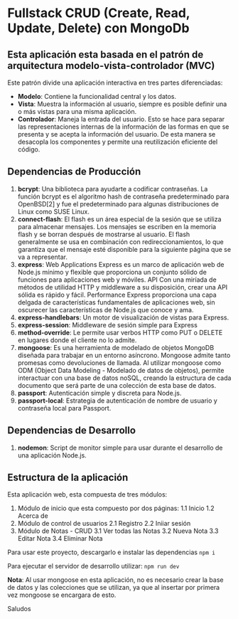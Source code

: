 # Fullstack CRUD (Create, Read, Update, Delete) con MongoDb

## Esta aplicación esta basada en el patrón de arquitectura modelo-vista-controlador (MVC)

Este patrón divide una aplicación interactiva en tres partes diferenciadas:

- **Modelo**: Contiene la funcionalidad central y los datos.
- **Vista**: Muestra la información al usuario, siempre es posible definir una o más vistas para una misma aplicación.
- **Controlador**: Maneja la entrada del usuario. Esto se hace para separar las representaciones internas de la información de las formas en que se presenta y se acepta la información del usuario. De esta manera se desacopla los componentes y permite una reutilización eficiente del código.

## Dependencias de Producción

1. **bcrypt**: Una biblioteca para ayudarte a codificar contraseñas. La función bcrypt es el algoritmo hash de contraseña predeterminado para OpenBSD[2] y fue el predeterminado para algunas distribuciones de Linux como SUSE Linux.
2. **connect-flash**: El flash es un área especial de la sesión que se utiliza para almacenar mensajes. Los mensajes se escriben en la memoria flash y se borran después de mostrarse al usuario. El flash generalmente se usa en combinación con redireccionamientos, lo que garantiza que el mensaje esté disponible para la siguiente página que se va a representar.
3. **express**: Web Applications Express es un marco de aplicación web de Node.js mínimo y flexible que proporciona un conjunto sólido de funciones para aplicaciones web y móviles. API Con una miríada de métodos de utilidad HTTP y middleware a su disposición, crear una API sólida es rápido y fácil. Performance Express proporciona una capa delgada de características fundamentales de aplicaciones web, sin oscurecer las características de Node.js que conoce y ama.
4. **express-handlebars**: Un motor de visualización de vistas para Express.
5. **express-session**: Middleware de sesión simple para Express
6. **method-override**: Le permite usar verbos HTTP como PUT o DELETE en lugares donde el cliente no lo admite.
7. **mongoose**: Es una herramienta de modelado de objetos MongoDB diseñada para trabajar en un entorno asíncrono. Mongoose admite tanto promesas como devoluciones de llamada. Al utilizar mongoose como ODM (Object Data Modeling - Modelado de datos de objetos), permite interactuar con una base de datos noSQL, creando la estructura de cada documento que será parte de una colección de esta base de datos.
8. **passport**: Autenticación simple y discreta para Node.js.
9. **passport-local**: Estrategia de autenticación de nombre de usuario y contraseña local para Passport.

## Dependencias de Desarrollo

1. **nodemon**: Script de monitor simple para usar durante el desarrollo de una aplicación Node.js.

## Estructura de la aplicación

Esta aplicación web, esta compuesta de tres módulos:

1. Módulo de inicio que esta compuesto por dos páginas:
   1.1 Inicio
   1.2 Acerca de
2. Módulo de control de usuarios
   2.1 Registro
   2.2 Iniiar sesión
3. Módulo de Notas - CRUD
   3.1 Ver todas las Notas
   3.2 Nueva Nota
   3.3 Editar Nota
   3.4 Eliminar Nota

Para usar este proyecto, descargarlo e instalar las dependencias
`npm i`

Para ejecutar el servidor de desarrollo utilizar:
`npm run dev`

**Nota**: Al usar mongoose en esta aplicación, no es necesario crear la base de datos y las colecciones que se utilizan, ya que al insertar por primera vez mongoose se encargara de esto.

Saludos
